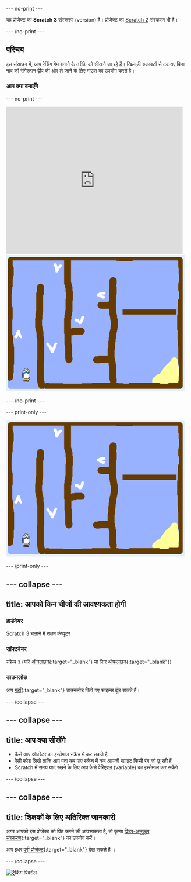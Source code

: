 --- no-print ---

यह प्रोजेक्ट का **Scratch 3** संस्करण (version) है। प्रोजेक्ट का [Scratch 2](https://projects.raspberrypi.org/hi-IN/projects/boat-race-scratch2) संस्करण भी है।

--- /no-print ---

## परिचय

इस संसाधन में, आप रेसिंग गेम बनाने के तरीके को सीखने जा रहे हैं। खिलाड़ी रुकावटों से टकराए बिना नाव को रेगिस्तान द्वीप की ओर ले जाने के लिए माउस का उपयोग करते है।

### आप क्या बनाएँगे

--- no-print ---

<div class="scratch-preview">
  <iframe allowtransparency="true" width="485" height="402" src="https://scratch.mit.edu/projects/embed/276662533/?autostart=false" frameborder="0" scrolling="no"></iframe>
  <img src="images/boat_race_demo.png">
</div>

--- /no-print ---

--- print-only ---

![boat race demo](images/boat_race_demo.png)

--- /print-only ---

--- collapse ---
---
title: आपको किन चीजों की आवश्यकता होगी
---

### हार्डवेयर

Scratch 3 चलाने में सक्षम कंप्यूटर

### सॉफ्टवेयर

स्क्रैच ३ (यदि [ऑनलाइन](https://rpf.io/scratchon){:target="_blank"} या फिर [ऑफलाइन](https://rpf.io/scratchoff){:target="_blank"})

### डाउनलोड

आप [यहाँ](http://rpf.io/p/hi-IN/boat-race-go){:target="_blank"} डाउनलोड किये गए फाइल्स ढूंड सकते हैं।

--- /collapse ---

--- collapse ---
---
title: आप क्या सीखेंगे
---

- कैसे आप ऑपरेटर का इस्तेमाल स्क्रैच में कर सकते हैं
- ऐसी कोड लिखे ताकि आप पता कर पाए स्क्रैच में कब आपकी स्प्राइट किसी रंग को छू रही हैं
- Scratch में समय याद रखने के लिए आप कैसे वेरिएबल (variable) का इस्तेमाल कर सकेंगे

--- /collapse ---

--- collapse ---
---
title: शिक्षकों के लिए अतिरिक्त जानकारी
---

अगर आपको इस प्रोजेक्ट को प्रिंट करने की आवश्यकता है, तो कृप्या [प्रिंटर-अनुकूल संस्करण](https://projects.raspberrypi.org/hi-IN/projects/boat-race/print){:target="_blank"} का उपयोग करें।

आप इधर [पूरी प्रोजेक्ट](http://rpf.io/p/hi-IN/boat-race-get){:target="_blank"} देख सकते हैं ।

--- /collapse ---

![ट्रैकिंग पिक्सेल](https://code.org/api/hour/begin_codeclub_boatrace.png)